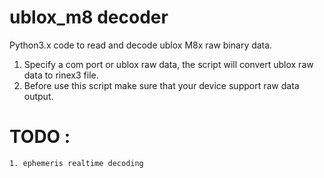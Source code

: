 # ublox_m8 decoder
Python3.x code to read and decode ublox M8x raw binary data.
1. Specify a com port or ublox raw data, the script will convert
    ublox raw data to rinex3 file.
2. Before use this script make sure that your device support raw data
    output.

# TODO :
    1. ephemeris realtime decoding

